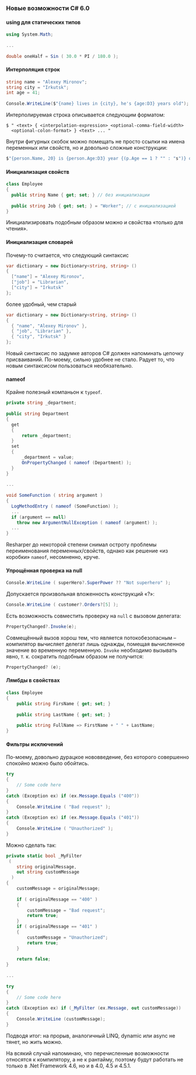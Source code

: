 ﻿### Новые возможности C# 6.0

#### using для статических типов
```csharp
using System.Math;
 
...
 
double oneHalf = Sin ( 30.0 * PI / 180.0 );
```
#### Интерполяция строк
```csharp
string name = "Alexey Mironov";
string city = "Irkutsk";
int age = 41;
 
Console.WriteLine($"{name} lives in {city}, he's {age:D3} years old");
```
Интерполируемая строка описывается следующим форматом:
```
$ " <text> { <interpolation-expression> <optional-comma-field-width> 
  <optional-colon-format> } <text> ... "
```
Внутри фигурных скобок можно помещать не просто ссылки на имена переменных или свойств, но и довольно сложные конструкции:
```csharp
$"{person.Name, 20} is {person.Age:D3} year {(p.Age == 1 ? "" : "s")} old."
```
#### Инициализация свойств
```csharp
class Employee
{
  public string Name { get; set; } // без инициализации
 
  public string Job { get; set; } = "Worker"; // с инициализацией
}
```
Инициализировать подобным образом можно и свойства «только для чтения».
#### Инициализация словарей
Почему-то считается, что следующий синтаксис
```csharp
var dictionary = new Dictionary<string, string> ()
{
  ["name"] = "Alexey Mironov",
  ["job"] = "Librarian",
  ["city"] = "Irkutsk"
};
```
более удобный, чем старый
```csharp
var dictionary = new Dictionary<string, string> ()
{
  { "name", "Alexey Mironov" },
  { "job", "Librarian" },
  { "city", "Irkutsk" }
};
```
Новый синтаксис по задумке авторов C# должен напоминать цепочку присваиваний. По-моему, сильно удобнее не стало. Радует то, что новым синтаксисом пользоваться необязательно.
#### nameof
Крайне полезный компаньон к `typeof`.
```csharp
private string _department;
 
public string Department
{ 
  get
  {
      return _department;
  }
  set
  {
      _department = value;
      OnPropertyChanged ( nameof (Department) );
  }
}
 
...
 
void SomeFunction ( string argument )
{
  LogMethodEntry ( nameof (SomeFunction) );
  ...
  if (argument == null)
    throw new ArgumentNullException ( nameof (argument) );
  ...
}
```
Resharper до некоторой степени снимал остроту проблемы переименования переменных/свойств, однако как решение «из коробки» `nameof`, несомненно, круче.
#### Упрощённая проверка на null
```csharp
Console.WriteLine ( superHero?.SuperPower ?? "Not superhero" );
```
Допускается произвольная вложенность конструкций «?»:
```csharp
Console.WriteLine ( customer?.Orders?[5] );
```
Есть возможность совместить проверку на `null` с вызовом делегата:
```csharp
PropertyChanged?.Invoke(e);
```
Совмещённый вызов хорош тем, что является потокобезопасным – компилятор вычисляет делегат лишь однажды, помещая вычисленное значение во временную переменную. `Invoke` необходимо вызывать явно, т. к. сократить подобным образом не получится:
```csharp
PropertyChanged? (e);
```
#### Лямбды в свойствах
```csharp
class Employee
{
    public string FirsName { get; set; }
 
    public string LastName { get; set; }
 
    public string FullName => FirstName + " " + LastName;
}
```
#### Фильтры исключений
По-моему, довольно дурацкое нововведение, без которого совершенно спокойно можно было обойтись.
```csharp
try
{
    // Some code here
}
catch (Exception ex) if (ex.Message.Equals ("400"))
{
    Console.WriteLine ( "Bad request" );
}
catch (Exception ex) if (ex.Message.Equals ("401"))
{
    Console.WriteLine ( "Unauthorized" );
}
```
Можно сделать так:
```csharp
private static bool _MyFilter 
 ( 
    string originalMessage, 
    out string customMessage
  )
{
    customMessage = originalMessage;
 
    if ( originalMessage == "400" )
    {
        customMessage = "Bad request";
        return true;
    }
    if ( originalMessage == "401" )
    {
        customMessage = "Unauthorized";
        return true;
    }
 
    return false;
}
 
...
 
try
{
    // Some code here
}
catch (Exception ex) if (_MyFilter (ex.Message, out customMessage))
{
    Console.WriteLine (customMessage);
}
```
Подводя итог: на прорыв, аналогичный LINQ, dynamic или async не тянет, но жить можно.

На всякий случай напоминаю, что перечисленные возможности относятся к компилятору, а не к рантайму, поэтому будут работать не только в .Net Framework 4.6, но и в 4.0, 4.5 и 4.5.1.
